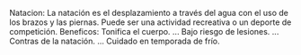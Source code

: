 Natacion:
La natación es el desplazamiento a través del agua con el uso de los brazos y las piernas. Puede ser una actividad recreativa o un deporte de competición.
Beneficos:
Tonifica el cuerpo. ...
Bajo riesgo de lesiones. ...
Contras de la natación. ...
Cuidado en temporada de frío.

